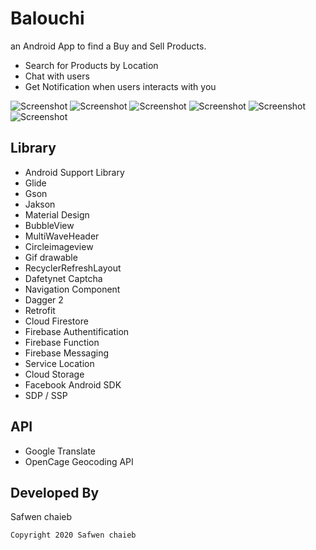 # Balouchi

an Android App to find a Buy and Sell Products.

- Search for Products by Location
- Chat with users
- Get Notification when users interacts with you


![Screenshot](https://github.com/safwen005/Balouchi/blob/master/login.png)
![Screenshot](https://github.com/safwen005/Balouchi/blob/master/Screenshot_20201102-073522.png)
![Screenshot](https://github.com/safwen005/Balouchi/blob/master/Screenshot_20201102-074031.png)
![Screenshot](https://github.com/safwen005/Balouchi/blob/master/Screenshot_20201102-074308.png)
![Screenshot](https://github.com/safwen005/Balouchi/blob/master/Screenshot_20201102-074329.png)
![Screenshot](https://github.com/safwen005/Balouchi/blob/master/Screenshot_20201102-074539.png)

## Library

- Android Support Library
- Glide
- Gson
- Jakson
- Material Design
- BubbleView
- MultiWaveHeader
- Circleimageview
- Gif drawable
- RecyclerRefreshLayout
- Dafetynet Captcha
- Navigation Component
- Dagger 2
- Retrofit
- Cloud Firestore
- Firebase Authentification
- Firebase Function
- Firebase Messaging
- Service Location
- Cloud Storage
- Facebook Android SDK
- SDP / SSP

## API

- Google Translate
- OpenCage Geocoding API

## Developed By

Safwen chaieb
```bash
Copyright 2020 Safwen chaieb
